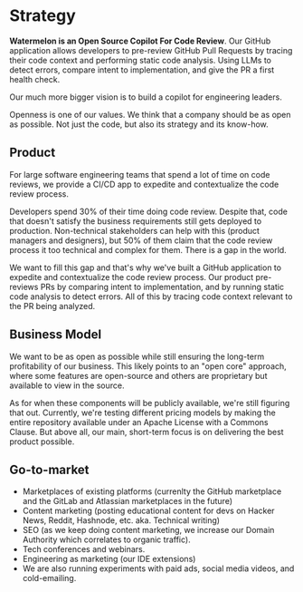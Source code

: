 # Strategy

**Watermelon is an Open Source Copilot For Code Review**. Our GitHub application allows developers to pre-review GitHub Pull Requests by tracing their code context and performing static code analysis. Using LLMs to detect errors, compare intent to implementation, and give the PR a first health check.

Our much more bigger vision is to build a copilot for engineering leaders. 

Openness is one of our values. We think that a company should be as open as possible. Not just the code, but also its strategy and its know-how. 

## Product
For large software engineering teams that spend a lot of time on code reviews, we provide a CI/CD app to expedite and contextualize the code review process. 

Developers spend 30% of their time doing code review. Despite that, code that doesn't satisfy the business requirements still gets deployed to production. Non-technical stakeholders can help with this (product managers and designers), but 50% of them claim that the code review process it too technical and complex for them. There is a gap in the world. 

We want to fill this gap and that's why we've built a GitHub application to expedite and contextualize the code review process. Our product pre-reviews PRs by comparing intent to implementation, and by running static code analysis to detect errors. All of this by tracing code context relevant to the PR being analyzed. 

## Business Model
We want to be as open as possible while still ensuring the long-term profitability of our business. This likely points to an "open core" approach, where some features are open-source and others are proprietary but available to view in the source.

As for when these components will be publicly available, we're still figuring that out. Currently, we're testing different pricing models by making the entire repository available under an Apache License with a Commons Clause. But above all, our main, short-term focus is on delivering the best product possible.

## Go-to-market
- Marketplaces of existing platforms (currenlty the GitHub marketplace and the GitLab and Atlassian marketplaces in the future)
- Content marketing (posting educational content for devs on Hacker News, Reddit, Hashnode, etc. aka. Technical writing)
- SEO (as we keep doing content marketing, we increase our Domain Authority which correlates to organic traffic).
- Tech conferences and webinars.
- Engineering as marketing (our IDE extensions)
- We are also running experiments with paid ads, social media videos, and cold-emailing. 
